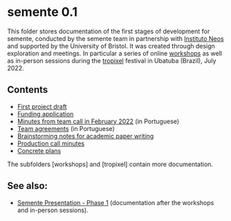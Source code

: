 # semente 0.1

This folder stores documentation of the first stages of development for semente, conducted by the semente team in partnership with [Instituto Neos](https://coletivoneos.org/instituto-neos/) and supported by the University of Bristol. It was created through design exploration and meetings. In particular a series of online [workshops](workshops) as well as in-person sessions during the [tropixel](tropixel) festival in Ubatuba (Brazil), July 2022.

## Contents

- [First project draft](2022-01_project-draft.md)
- [Funding application](2022-02_funding-application.md)
- [Minutes from team call in February 2022](2022-02_call.md) (in Portuguese)
- [Team agreements](2022-03_acordos-internos.md) (in Portuguese)
- [Brainstorming notes for academic paper writing](2022-03_brainstorming-paper.md)
- [Production call minutes](2022-04_call.md)
- [Concrete plans](2022-04_concrete-plans.md)

The subfolders [workshops] and [tropixel] contain more documentation.

## See also: 

- [Semente Presentation - Phase 1](https://github.com/semente-de/presentations/tree/main/22-stage-1) (documentation after the workshops and in-person sessions).